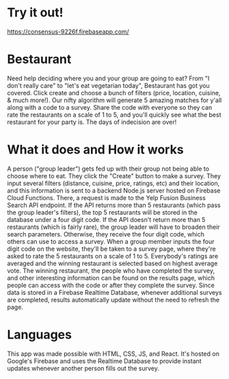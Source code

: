 # Try it out!
https://consensus-9226f.firebaseapp.com/

# Bestaurant
Need help deciding where you and your group are going to eat?
From "I don't really care" to "let's eat vegetarian today",
Bestaurant has got you covered. Click create and choose a bunch of filters (price, location, cuisine, &amp; much more!). 
Our nifty algorithm will generate 5 amazing matches for y'all along with a code to a survey. Share the code with everyone so they can rate the restaurants on a scale of 1 to 5, and you'll quickly see what the best restaurant for your party is. The days of indecision are over!

# What it does and How it works
A person ("group leader") gets fed up with their group not being able to choose where to eat. They click the "Create" button to make a survey. They input several filters (distance, cuisine, price, ratings, etc) and their location, and this information is sent to a backend Node.js server hosted on Firebase Cloud Functions. There, a request is made to the Yelp Fusion Business Search API endpoint. If the API returns more than 5 restaurants (which pass the group leader's filters), the top 5 restaurants will be stored in the database under a four digit code. If the API doesn't return more than 5 restaurants (which is fairly rare), the group leader will have to broaden their search parameters. Otherwise, they receive the four digit code, which others can use to access a survey. When a group member inputs the four digit code on the website, they'll be taken to a survey page, where they're asked to rate the 5 restaurants on a scale of 1 to 5. Everybody's ratings are averaged and the winning restaurant is selected based on highest average vote. The winning restaurant, the people who have completed the survey, and other interesting information can be found on the results page, which people can access with the code or after they complete the survey. Since data is stored in a Firebase Realtime Database, whenever additional surveys are completed, results automatically update without the need to refresh the page. 

# Languages
This app was made possible with HTML, CSS, JS, and React. It's hosted on Google's Firebase and uses the Realtime Database to provide instant updates whenever another person fills out the survey. 

